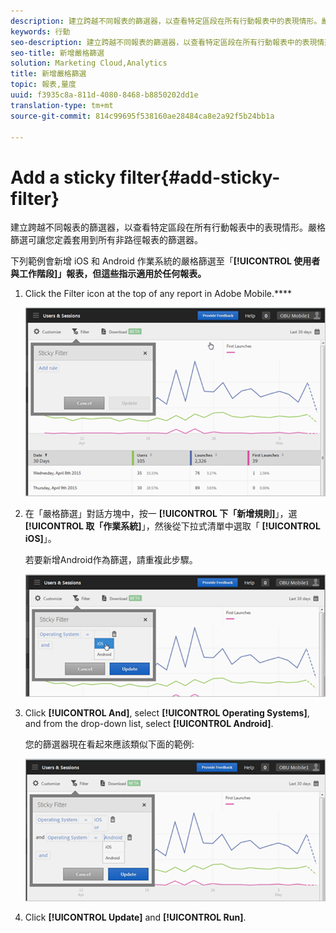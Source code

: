 ```yaml
---
description: 建立跨越不同報表的篩選器，以查看特定區段在所有行動報表中的表現情形。嚴格篩選可讓您定義套用到所有非路徑報表的篩選器。
keywords: 行動
seo-description: 建立跨越不同報表的篩選器，以查看特定區段在所有行動報表中的表現情形。嚴格篩選可讓您定義套用到所有非路徑報表的篩選器。
seo-title: 新增嚴格篩選
solution: Marketing Cloud,Analytics
title: 新增嚴格篩選
topic: 報表,量度
uuid: f3935c8a-811d-4080-8468-b8850202dd1e
translation-type: tm+mt
source-git-commit: 814c99695f538160ae28484ca8e2a92f5b24bb1a

---
```



# Add a sticky filter{#add-sticky-filter}

建立跨越不同報表的篩選器，以查看特定區段在所有行動報表中的表現情形。嚴格篩選可讓您定義套用到所有非路徑報表的篩選器。

下列範例會新增 iOS 和 Android 作業系統的嚴格篩選至「**[!UICONTROL 使用者與工作階段]」報表，但這些指示適用於任何報表。**

1. Click the Filter icon at the top of any report in Adobe Mobile.****

   ![](assets/sticky-filters.png)

1. 在「嚴格篩選」對話方塊中，按一 **[!UICONTROL 下「新增規則]**」，選 **[!UICONTROL 取「作業系統]**」，然後從下拉式清單中選取「 **[!UICONTROL iOS]**」。

   若要新增Android作為篩選，請重複此步驟。

   ![](assets/sticky2.png)

1. Click **[!UICONTROL And]**, select **[!UICONTROL Operating Systems]**, and from the drop-down list, select **[!UICONTROL Android]**.

   您的篩選器現在看起來應該類似下面的範例:

   ![](assets/sticky3.png)

1. Click **[!UICONTROL Update]** and **[!UICONTROL Run]**.
